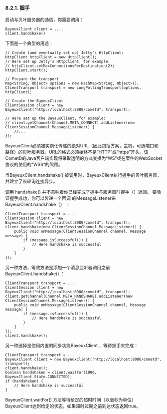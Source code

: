 ### 8.2.1. 握手
启动与贝叶服务器的通信，你需要调用：

    BayeuxClient client = ...;
    client.handshake()

下面是一个典型的用途：

    // Create (and eventually set up) Jetty's HttpClient:
    HttpClient httpClient = new HttpClient();
    // Here set up Jetty's HttpClient, for example:
    // httpClient.setMaxConnectionsPerDestination(2);
    httpClient.start();

    // Prepare the transport
    Map<String, Object> options = new HashMap<String, Object>();
    ClientTransport transport = new LongPollingTransport(options, httpClient);

    // Create the BayeuxClient
    ClientSession client = new BayeuxClient("http://localhost:8080/cometd", transport);

    // Here set up the BayeuxClient, for example:
    // client.getChannel(Channel.META_CONNECT).addListener(new ClientSessionChannel.MessageListener() {
        //... 
    });

BayeuxClient必须被实例化传递的绝对URL（因此包括方案，主机，可选端口和路径）的贝叶服务器。URL的格式必须始终不是“HTTP”或“https”开头。该CometD的Java客户端实现将采取透明的方式变换为“WS”或在案件的WebSocket协议的使用的“WSS”的照顾。

当BayeuxClient.handshake() 被调用时，BayeuxClient执行握手的贝叶服务器，并建立了长轮询连接异步。

调用 handshake() 并不意味着你已经完成了握手与服务器时握手（）返回。
要验证握手成功，你可以传递一个回调 的MessageListener来BayeuxClient.handshake（） ：

    ClientTransport transport = ...
    ClientSession client = new BayeuxClient("http://localhost:8080/cometd", transport);
    client.handshake(new ClientSessionChannel.MessageListener() {
        public void onMessage(ClientSessionChannel channel, Message message) {
            if (message.isSuccessful()) {
                // Here handshake is successful
            }
        }
    });

另一种方法，等效方法是添加一个消息监听器调用之前 BayeuxClient.handshake() ：

    ClientTransport transport = ...
    ClientSession client = new BayeuxClient("http://localhost:8080/cometd", transport);
    client.getChannel(Channel.META_HANDSHAKE).addListener(new ClientSessionChannel.MessageListener() {
        public void onMessage(ClientSessionChannel channel, Message message) {
            if (message.isSuccessful()) {
                // Here handshake is successful
            }
        }
    });
    client.handshake();

另一种选择是使用内置的同步功能BayeuxClient ，等待握手来完成：

    ClientTransport transport = ...
    BayeuxClient client = new BayeuxClient("http://localhost:8080/cometd", transport);
    client.handshake();
    boolean handshaken = client.waitFor(1000, BayeuxClient.State.CONNECTED);
    if (handshaken) {
        // Here handshake is successful
    }

BayeuxClient.waitFor() 方法等待给定的超时时间（以毫秒为单位）BayeuxClient达到给定的状态，如果超时过期之前到达状态返回true。
